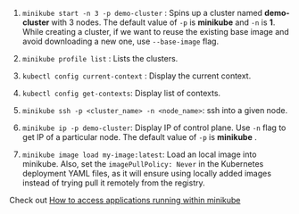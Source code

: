 1. `minikube start -n 3 -p demo-cluster` : Spins up a cluster named **demo-cluster** with 3 nodes. The default value of `-p` is **minikube** and `-n` is **1**. While creating a cluster, if we want to reuse the existing base image and avoid downloading a new one, use `--base-image` flag.

1. `minikube profile list` : Lists the clusters.

1. `kubectl config current-context` : Display the current context.

1. `kubectl config get-contexts`: Display list of contexts.

1. `minikube ssh -p <cluster_name> -n <node_name>`: ssh into a given node.

1. `minikube ip -p demo-cluster`: Display IP of control plane. Use `-n` flag to get IP of a particular node. The default value of `-p` is **minikube** .

1. `minikube image load my-image:latest`: Load an local image into minikube. Also, set the `imagePullPolicy: Never` in the Kubernetes deployment YAML files, as it will ensure using locally added images instead of trying pull it remotely from the registry.

 

Check out [How to access applications running within minikube](https://minikube.sigs.k8s.io/docs/handbook/accessing/)
